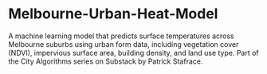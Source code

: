 # Melbourne-Urban-Heat-Model
A machine learning model that predicts surface temperatures across Melbourne suburbs using urban form data, including vegetation cover (NDVI), impervious surface area, building density, and land use type. Part of the City Algorithms series on Substack by Patrick Stafrace.
